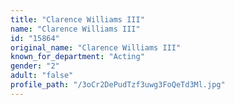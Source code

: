 ```yaml
---
title: "Clarence Williams III"
name: "Clarence Williams III"
id: "15864"
original_name: "Clarence Williams III"
known_for_department: "Acting"
gender: "2"
adult: "false"
profile_path: "/3oCr2DePudTzf3uwg3FoQeTd3Ml.jpg"
---
```

